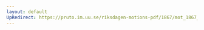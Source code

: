 ```yaml
---
layout: default
UpRedirect: https://pruto.im.uu.se/riksdagen-motions-pdf/1867/mot_1867__fk__49.pdf
---
```

